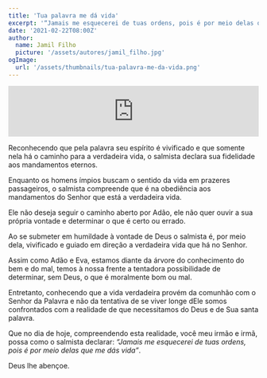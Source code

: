```yaml
---
title: 'Tua palavra me dá vida'
excerpt: '“Jamais me esquecerei de tuas ordens, pois é por meio delas que me dás vida” – Salmo 119.93'
date: '2021-02-22T08:00Z'
author:
  name: Jamil Filho
  picture: '/assets/autores/jamil_filho.jpg'
ogImage:
  url: '/assets/thumbnails/tua-palavra-me-da-vida.png'
---
```


<iframe src="https://anchor.fm/novasdecadamanha/embed/episodes/Devocional-81---Tua-palavra-me-d-vida-eqosgo" height="102px" width="100%" frameborder="0" scrolling="no"></iframe>

Reconhecendo que pela palavra seu espírito é vivificado e que somente nela há o caminho para a verdadeira vida, o salmista declara sua fidelidade aos mandamentos eternos. 

Enquanto os homens ímpios buscam o sentido da vida em prazeres passageiros, o salmista compreende que é na obediência aos mandamentos do Senhor que está a verdadeira vida. 

Ele não deseja seguir o caminho aberto por Adão, ele não quer ouvir a sua própria vontade e determinar o que é certo ou errado. 

Ao se submeter em humildade à vontade de Deus o salmista é, por meio dela, vivificado e guiado em direção a verdadeira vida que há no Senhor. 

Assim como Adão e Eva, estamos diante da árvore do conhecimento do bem e do mal, temos à nossa frente a tentadora possibilidade de determinar, sem Deus, o que é moralmente bom ou mal. 

Entretanto, conhecendo que a vida verdadeira provém da comunhão com o Senhor da Palavra e não da tentativa de se viver longe dEle somos confrontados com a realidade de que necessitamos do Deus e de Sua santa palavra. 

Que no dia de hoje, compreendendo esta realidade, você meu irmão e irmã, possa como o salmista declarar: *“Jamais me esquecerei de tuas ordens, pois é por meio delas que me dás vida”*.

Deus lhe abençoe.